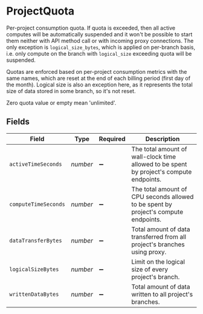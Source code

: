 # ProjectQuota

Per-project consumption quota. If quota is exceeded, then all active computes
will be automatically suspended and it won't be possible to start them neither
with API method call or with incoming proxy connections. The only exception is
`logical_size_bytes`, which is applied on per-branch basis, i.e. only compute
on the branch with `logical_size` exceeding quota will be suspended.

Quotas are enforced based on per-project consumption metrics with the same names,
which are reset at the end of each billing period (first day of the month).
Logical size is also an exception here, as it represents the total size of data
stored in some branch, so it's not reset.

Zero quota value or empty mean 'unlimited'.



## Fields

| Field                                                                                    | Type                                                                                     | Required                                                                                 | Description                                                                              |
| ---------------------------------------------------------------------------------------- | ---------------------------------------------------------------------------------------- | ---------------------------------------------------------------------------------------- | ---------------------------------------------------------------------------------------- |
| `activeTimeSeconds`                                                                      | *number*                                                                                 | :heavy_minus_sign:                                                                       | The total amount of wall-clock time allowed to be spent by project's compute endpoints.<br/> |
| `computeTimeSeconds`                                                                     | *number*                                                                                 | :heavy_minus_sign:                                                                       | The total amount of CPU seconds allowed to be spent by project's compute endpoints.<br/> |
| `dataTransferBytes`                                                                      | *number*                                                                                 | :heavy_minus_sign:                                                                       | Total amount of data transferred from all project's branches using proxy.<br/>           |
| `logicalSizeBytes`                                                                       | *number*                                                                                 | :heavy_minus_sign:                                                                       | Limit on the logical size of every project's branch.<br/>                                |
| `writtenDataBytes`                                                                       | *number*                                                                                 | :heavy_minus_sign:                                                                       | Total amount of data written to all project's branches.<br/>                             |